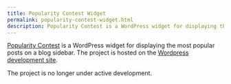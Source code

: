 ```yaml
---
title: Popularity Contest Widget
permalink: popularity-contest-widget.html
description: Popularity Contest is a WordPress widget for displaying the most popular posts on a blog sidebar. The project is hosted on the Wordpress development site.
---
```


[Popularity Contest](http://techteapot.com/popularity-contest-widget/) is a WordPress widget for displaying the most popular posts on a blog sidebar. The project is hosted on the [Wordpress development site](http://wordpress.org/extend/plugins/popularity-contest-widget/).

The project is no longer under active development.

